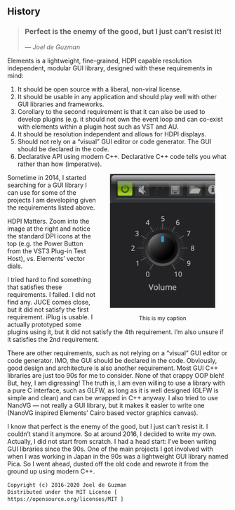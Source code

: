 ## History

> ### Perfect is the enemy of the good, but I just can’t resist it!
> *— Joel de Guzman*

Elements is a lightweight, fine-grained, HDPI capable resolution independent, modular GUI library, designed with these requirements in mind:

1. It should be open source with a liberal, non-viral license.
2. It should be usable in any application and should play well
   with other GUI   libraries and frameworks.
3. Corollary to the second requirement is that it can also be used
   to develop plugins (e.g. it should not own the event loop and can
   co-exist with elements within a plugin host such as VST and AU.
4. It should be resolution independent and allows for HDPI displays.
5. Should not rely on a “visual” GUI editor or code generator.
   The GUI should be declared in the code.
6. Declarative API using modern C++. Declarative C++ code
   tells you what rather than how (imperative).

<div style="float: right; font-size:90%; text-align:center;">
  <a href="images/hdpi.png">
    <img src="images/hdpi.png" width="80%" height="height">
  </a>
  <p>This is my caption</p>
</div>

Sometime in 2014, I started searching for a GUI library I can use for some of the projects I am developing given the requirements listed above.

HDPI Matters. Zoom into the image at the right and notice the standard DPI
icons at the top (e.g. the Power Button from the VST3 Plug-in Test Host), vs.
Elements’ vector dials.

I tried hard to find something that satisfies these requirements. I failed. I did not find any. JUCE comes close, but it did not satisfy the first requirement. iPlug is usable. I actually prototyped some plugins using it, but it did not satisfy the 4th requirement. I’m also unsure if it satisfies the 2nd requirement.

There are other requirements, such as not relying on a “visual” GUI editor or code generator. IMO, the GUI should be declared in the code. Obviously, good design and architecture is also another requirement. Most GUI C++ libraries are just too 90s for me to consider. None of that crappy OOP bleh! But, hey, I am digressing! The truth is, I am even willing to use a library with a pure C interface, such as GLFW, as long as it is well designed (GLFW is simple and clean) and can be wrapped in C++ anyway. I also tried to use NanoVG — not really a GUI library, but it makes it easier to write one (NanoVG inspired Elements’ Cairo based vector graphics canvas).

I know that perfect is the enemy of the good, but I just can’t resist it. I couldn’t stand it anymore. So at around 2016, I decided to write my own. Actually, I did not start from scratch. I had a head start: I’ve been writing GUI libraries since the 90s. One of the main projects I got involved with when I was working in Japan in the 90s was a lightweight GUI library named Pica. So I went ahead, dusted off the old code and rewrote it from the ground up using modern C++.

```
Copyright (c) 2016-2020 Joel de Guzman
Distributed under the MIT License [ https://opensource.org/licenses/MIT ]
```